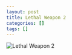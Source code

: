 ```yaml
---
layout: post
title: Lethal Weapon 2
categories: []
tags: []
---
```

![Lethal Weapon 2](https://m.media-amazon.com/images/M/MV5BYTg0YmE1M2ItNGM2OC00MmZjLTgwMTMtZjlmOGE4N2EyNTVhXkEyXkFqcGdeQXVyMTQxNzMzNDI@._V1.jpg)
